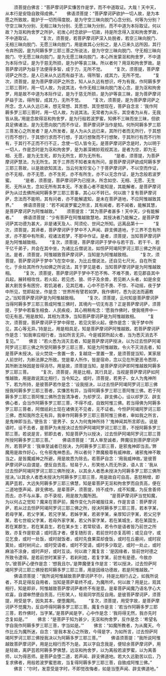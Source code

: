 <!-- { "loadSidebar": true } -->
　　须菩提白佛言：“菩萨摩诃萨实慊苦作是学，而不中道取证。大哉！天中天，从本行是安隐自致得成佛。”
　　佛语须菩提：“菩萨摩诃萨欲护一切人故，是为本愿之所致故，能护于一切而得度脱，是为守空三昧向脱门心念分别。何等为分别？守空三昧为分别、无相三昧为分别、无愿三昧为分别，而不中道为本际取证。何以故？为沤和拘舍罗之所护，初发心时念欲护一切故，持是所念得入沤和拘舍罗故，不中道取证。
　　“复次，须菩提，若菩萨摩诃萨深入处脱者，若空三昧向脱门、无相三昧向脱门、无愿三昧向脱门，用是故其心分别之，是人已来久远所因，其行令弃所因，是为阿耨多罗三耶三菩之所说法，是为守空三昧向脱门、守无相三昧向脱门、守无愿三昧向脱门，是为无愿三昧向脱门，本心所发蒙沤和拘舍罗，不中道为本际作证，是为于慈无所损，是为护等哀三昧。所以者何？用沤和拘舍罗故。是菩萨摩诃萨为益于法便得多智，成于力，无所不觉。
　　“复次，须菩提，菩萨摩诃萨之所念，是人已来从久远而有益于法，得所智，成其力，无所不觉。
　　“复次，须菩提，是为菩萨摩诃萨之所念，知人从久远有想识，呼为有我，作阿耨多罗三耶三菩时，用一切人故，为说其法，令作无相三昧向脱门发心念，是为沤和拘舍罗，用是故不中道为本际作证，是为于慈无所损，是为护等哀三昧，是为菩萨摩诃萨益于法，得所智，成其力，无所不觉。
　　“复次，须菩提，是为菩萨摩诃萨之所念，念人从久远已来，想无常想、其苦想、其空想现在，菩萨自念言：‘我作阿耨多罗三耶三菩时，用一切人故，为说其法。无常者为从乐，其空者为从有，无我皆从我。’用是念故得沤和拘舍罗，是为行般若波罗蜜，知佛不三昧而坐三昧，但欲具足佛诸法，是为无愿向脱门而不作证，菩萨摩诃萨当作是知。何所阿耨多罗三耶三菩发心之所发者？是人所发者，是人为从久远已来，其所行者而无所行，于其想行而不想行，于其想行求而不行想，于其行想聚而不行想聚，于其所行有而不行所有，于其行不正而不行不正，念使一切人皆令无。是菩萨摩诃萨念是时，为以明于一切人，作是念时是为沤和拘舍罗，是为甚深微妙观视其法，是者为空，即为无相、无愿，是为无生死，即为无所生，即为无所有。
　　“是者，须菩提，为菩萨摩诃萨慧法，为无所生。其于三界而不知者来有所问，是菩萨摩诃萨欲成阿耨多罗三耶三菩故，以是故欲知其法，当云何发珍宝心？于菩萨摩诃萨，不以空而作证，亦不无相，亦不无愿，亦不生死，亦不有所生，亦不以无念作证，是为念般若波罗蜜。
　　“是者，须菩提，菩萨摩诃萨为已授决，所念如空、无相、无愿、无生死、无所从生，念如无所有其本无。不发善心者不能知是，其能解者，是菩萨摩诃萨为从过去佛所闻阿耨多罗三耶三菩事，其心以不转已。何以故？复有菩萨摩诃萨，念法而不能明，其有问者，亦不能解遣知，是未在菩萨道地，不应阿惟越致其界。”
　　佛语须菩提：“若不闻波罗蜜之所言，其有闻者，若不闻者，能解其慧，是菩萨摩诃萨为阿惟越致。”
　　须菩提言：“其为菩萨者甚多！天中天，少有能解者。”
　　佛语须菩提：“少有菩萨在阿惟越致慧地，其授决者乃能解之，是菩萨摩诃萨其功德为甚大，非是诸天及人、阿须伦、世间之所知。远离品第十一
　　“复次，须菩提，其谛者，菩萨摩诃萨于梦中不入声闻、辟支佛道地，于三界不念有所求，亦不那中有所索，视诸法若梦，不那中作证。是者，须菩提，当知菩萨摩诃萨是为阿惟越致相。
　　“复次，须菩提，菩萨摩诃萨于梦中与若干百、若干千、若干亿千弟子，共会在其中坐，为诸比丘僧说法，如怛萨阿竭阿罗诃三耶三佛之所说法。是者，须菩提，阿惟越致菩萨摩诃萨，当知是为阿惟越致相。
　　“复次，须菩提，菩萨摩诃萨于梦中飞在空中坐，为比丘僧说法，还自见七尺光，自在所变化，于余处其所作为如佛之所说法，其于梦见是者，当知菩萨摩诃萨是为阿惟越致相。
　　“复次，须菩提，菩萨摩诃萨于梦中不恐不怖、不难不畏，若见郡县其中兵起，展转相攻伐，若火起，若见虎、狼、师子及余兽，若见断人头者，如是余变甚大剧苦多有困穷，若饥渴者，见其厄难，心中不恐不畏、不惊、不动摇，夜于梦中所见，觉即起坐，作是念：‘世界所有譬若如梦。我作佛时，悉为说法而遍教之。’当知菩萨摩诃萨是为阿惟越致相。
　　“复次，须菩提，云何知是菩萨摩诃萨当得阿耨多罗三耶三菩成阿惟三佛时，其境内一切无有恶？正是菩萨摩诃萨，须菩提，于梦中若畜生相食、人民疾疫，其心稍稍有念：‘愿我作佛时，使我境界中一切无有恶。’用是故知，其相为清净，当知菩萨摩诃萨是为阿惟越致相。
　　“复次，须菩提，菩萨摩诃萨于梦中得觉，若见灾邪火起，便作是念：‘我于梦中所见，其心等无异。’持是比，用是相具足，知是菩萨摩诃萨阿惟越致。若菩萨摩诃萨作是念：‘如我审应相行者，当如所言无异。今是城郭所起火者，当为悉灭消去不复见。’”
　　佛言：“若火悉为消灭去者，知是菩萨摩诃萨授决，以为过去怛萨阿竭阿罗诃三耶三佛之所受阿耨多罗三耶三菩，知是为阿惟越致。令火不灭消去者，知是菩萨未授决。设火焚烧一舍置一舍，复越烧一里置一里，是须菩提当知，某家居人前世时，为断法罪之所致。觉是辈人所作，皆是宿命，念以见在所更恶令悉除，其所断法殃因是皆得消尽。用是故，须菩提当知，是菩萨摩诃萨即阿惟越致阿耨多罗三耶三菩。
　　“复次，须菩提，用是比相，其行具足，当视是菩萨摩诃萨如阿惟越致，用是故说其比相行，当令知之。或时，须菩提，若男子、女人为鬼神所下，若为所持，是彼菩萨若作是念：‘设我授决，以过去怛萨阿竭阿罗诃三耶三佛授我阿耨多罗三耶三菩者，实慊苦有异，当得阿耨多罗三耶三菩阿惟三佛。若于阿耨多罗三耶三菩阿惟三佛所念皆清净者，为却罗汉、辟支佛心，设以却罗汉、辟支佛心者，会当作阿耨多罗三耶三菩，不得不成，自致阿惟三佛。若当得佛为阿耨多罗三耶三菩者，阿僧祇刹土现在诸佛无不见者，无不证者。今怛萨阿竭阿罗诃三耶三佛，悉知我所念无有异。我审作阿耨多罗三耶三菩阿惟三佛者，审如我之所言，是鬼神即当去。’便告言：‘是男子、女人为何鬼神所持？’鬼神闻其所言即去。说是语时，设不去者，是菩萨为未授决过去怛萨阿竭阿罗诃三耶三菩，不授阿耨多罗三耶三菩。若说是言，邪即去者，知是菩萨为以授决，过去怛萨阿竭阿罗诃三耶三菩所授阿耨多罗三耶三菩。”
　　佛语须菩提：“其人审至诚者，弊魔往到菩萨摩诃萨所，若菩萨言：‘我审至诚者已授决，为阿耨多罗三耶三菩，是邪鬼神即当去。’弊魔用是故作好心，化令邪鬼神悉去。所以者何？弊魔极尊有威神故，诸邪鬼神不敢当之，是皆魔威神之所避，用是故悉为除去。若菩萨自念：‘用我威神故。’是彼菩萨摩诃萨以自谓是，便反自贡高，轻易于人，形笑他人而无所录，语人言：‘我从过去怛萨阿竭阿罗诃三耶三佛所授决，以其余人者悉未授决为阿耨多罗三耶三佛所授决。’以其余人者悉未授决为阿耨多罗三耶三菩，用是故自可自高，恚怒稍增，即离萨芸若，大远失阿耨多罗三耶三佛慧，知是辈菩萨无沤和拘舍罗而自贡高，便在二道地堕声闻、辟支佛地。是辈菩萨，须菩提，持不成作，成不知魔，为反舍善师而去，亦不与从事，亦不录视，用是故为魔所困。
　　“是菩萨摩诃萨当觉知魔，为以何占之觉知？魔来在菩萨前，魔作变化为异被服往来，作是言语：菩萨摩诃萨，若从过去怛萨阿竭阿罗诃三耶三佛之所，授决阿耨多罗三耶三菩，若本字某，若母字某，若父字某，若兄字某，若姊字某，若弟字某，亲厚知识字某，若父兄字某，若七世祖父字某，若母外家字某，若父外家字某，若在某城生，若在某国生，若在某郡生，若在某县生，若在某乡生；若常软语，若令作是语者皆乃前世之所致，亦复作是软语；或时高才者，便复随形言，若前世时亦复高明；或见自守，或见乞食，或时一处饭，或时就饭者，或时先食果菜却食饭，或时在丘墓间，或时寂寞处，或时树间止，或时受请者，或时不受请，或时多少取足，或时一处止，或时麻油不涂身，或时声好，或时互谈。何以故？魔复言：‘是因缘者，皆前世时德之所致令逮得。是若前世时某家子，若刹利姓，若复字某，前世有是德，今故亦尔。’彼菩萨心便作是念：‘想我且尔。’是弊魔便复作是言：‘若以授决，过去怛萨阿竭阿罗诃三耶三佛授若阿耨多罗三耶三菩，用是因缘功德故，若是阿惟越致。’”
　　佛语须菩提：“我所说阿惟越致菩萨摩诃萨不尔，持是比相行占之，如我所说者，不具足得反自用者，当知是菩萨辈终不成，为魔所坏。何以故？用是比，观其相行，知是即非，阿惟越致菩萨摩诃萨者终不有是意。是辈菩萨闻魔乃语名字心大欢喜，自谓审然便自贡高，行形笑人，轻易同学而反自用。是彼菩萨摩诃萨，须菩提，用受是字，因失其本，便堕魔网。
　　“复次，须菩提，用受字故，是菩萨摩诃萨不觉魔为，反自呼得阿耨多罗三耶三菩。魔复作是言：‘若当作阿耨多罗三耶三菩，若作佛时，当字某。’是菩萨闻是字，心中作是念：‘我将得无然，我亦先时念复如是。’”
　　佛言：“是菩萨于知为甚少，无沤和拘舍罗，反作是念：‘希望名字自我作阿耨多罗三耶三菩，字当如是。’”
　　佛言：“如魔所教者，为从魔天。今作比丘为魔所迷，自念：‘是我本发心之所致，今得是字，为如所言，过去怛萨阿竭阿罗诃三耶三佛授我决以为阿耨多罗三耶三菩。’”
　　佛语须菩提：“我所说阿惟越致菩萨摩诃萨，用是比相行而不为是。其以字自念我是，便轻余菩萨摩诃萨，用是轻故，离萨芸若阿耨多罗佛慧，远沤和拘舍罗，以为离般若波罗蜜，以为离善师，以为得恶师。是菩萨会堕二道，若声闻、辟支佛道地。若大久远勤苦以后，乃复求佛者，用般若波罗蜜恩故，当复得阿耨多罗三耶三菩，自致成阿惟三佛。”
　　佛言：“尔时，发意受是字时，不即觉改悔者，如是当堕声闻、辟支佛道地。”
